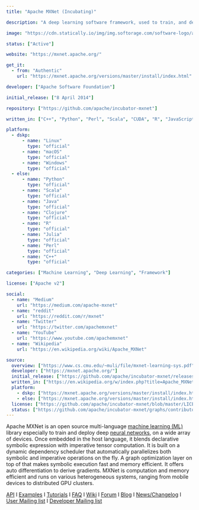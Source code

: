 ```yaml
---
title: "Apache MXNet (Incubating)"

description: "A deep learning software framework, used to train, and deploy deep neural networks"

image: "https://cdn.statically.io/img/img.softorage.com/software-logo/apache-mxnet-incubating.png?h=64"

status: ["Active"]

website: "https://mxnet.apache.org/"

get_it:
  - from: "Authentic"
    url: "https://mxnet.apache.org/versions/master/install/index.html"

developer: ["Apache Software Foundation"]

initial_release: ["8 April 2014"]

repository: ["https://github.com/apache/incubator-mxnet"]

written_in: ["C++", "Python", "Perl", "Scala", "CUDA", "R", "JavaScript", "Julia", "Golang"]

platform:
  - dskp:
      - name: "Linux"
        type: "official"
      - name: "macOS"
        type: "official"
      - name: "Windows"
        type: "official"
  - else:
      - name: "Python"
        type: "official"
      - name: "Scala"
        type: "official"
      - name: "Java"
        type: "official"
      - name: "Clojure"
        type: "official"
      - name: "R"
        type: "official"
      - name: "Julia"
        type: "official"
      - name: "Perl"
        type: "official"
      - name: "C++"
        type: "official"

categories: ["Machine Learning", "Deep Learning", "Framework"]

license: ["Apache v2"]

social:
  - name: "Medium"
    url: "https://medium.com/apache-mxnet"
  - name: "reddit"
    url: "https://reddit.com/r/mxnet"
  - name: "Twitter"
    url: "https://twitter.com/apachemxnet"
  - name: "YouTube"
    url: "https://www.youtube.com/apachemxnet"
  - name: "Wikipedia"
    url: "https://en.wikipedia.org/wiki/Apache_MXNet"

source:
  overview: ["https://www.cs.cmu.edu/~muli/file/mxnet-learning-sys.pdf", "https://www.nvidia.com/en-gb/data-center/gpu-accelerated-applications/mxnet/"]
  developer: ["https://mxnet.apache.org/"]
  initial_release: ["https://github.com/apache/incubator-mxnet/releases/tag/v1.0"]
  written_in: ["https://en.wikipedia.org/w/index.php?title=Apache_MXNet&oldid=905252805", "https://github.com/apache/incubator-mxnet"]
  platform:
    - dskp: ["https://mxnet.apache.org/versions/master/install/index.html"]
    - else: ["https://mxnet.apache.org/versions/master/install/index.html"]
  license: ["https://github.com/apache/incubator-mxnet/blob/master/LICENSE"]
  status: ["https://github.com/apache/incubator-mxnet/graphs/contributors"]
---
```

  Apache MXNet is an open source multi-language [machine learning (ML)](/categories/machine-learning) library especially to train and deploy deep [neural networks](/categories/neural-networks), on a wide array of devices. Once embedded in the host language, it blends declarative symbolic expression with imperative tensor computation. It is built on a dynamic dependency scheduler that automatically parallelizes both symbolic and imperative operations on the fly. A graph optimization layer on top of that makes symbolic execution fast and memory efficient. It offers auto differentiation to derive gradients. MXNet is computation and memory efficient and runs on various heterogeneous systems, ranging from mobile devices to distributed GPU clusters.
  
  [API](https://mxnet.apache.org/api/) I [Examples](https://github.com/apache/incubator-mxnet/tree/master/example) I [Tutorials](https://mxnet.apache.org/versions/master/tutorials/index.html) I [FAQ](https://mxnet.apache.org/versions/master/faq/index.html) I [Wiki](https://cwiki.apache.org/confluence/display/MXNET/Apache+MXNet+Home) I [Forum](https://discuss.mxnet.io/) I [Blog](https://blogs.apache.org/mxnet/) I [News/Changelog](https://github.com/apache/incubator-mxnet/blob/master/NEWS.md) I [User Mailing list](https://lists.apache.org/list.html?user@mxnet.apache.org) I [Developer Mailing list](https://lists.apache.org/list.html?dev@mxnet.apache.org)



